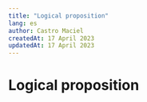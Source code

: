 ```yaml
---
title: "Logical proposition"
lang: es
author: Castro Maciel
createdAt: 17 April 2023
updatedAt: 17 April 2023
---
```

<h1>
  Logical proposition
</h1>
